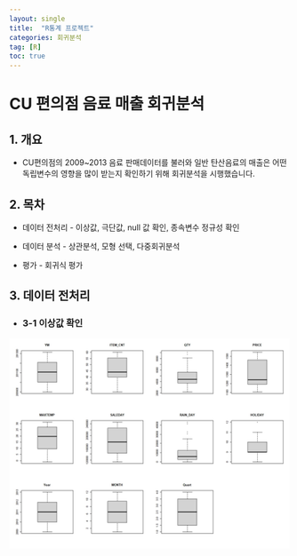 ```yaml
---
layout: single
title:  "R통계 프로젝트"
categories: 회귀분석
tag: [R]
toc: true
---
```


# CU 편의점 음료 매출 회귀분석

## 1. 개요

- CU편의점의 2009~2013 음료 판매데이터를 불러와 일반 탄산음료의 매출은 어떤 독립변수의 영향을 많이 받는지 확인하기 위해 회귀분석을 시행했습니다.

## 2. 목차

- 데이터 전처리 - 이상값, 극단값, null 값 확인, 종속변수 정규성 확인

- 데이터 분석 - 상관분석, 모형 선택, 다중회귀분석

- 평가 - 회귀식 평가

## 3. 데이터 전처리

- ### 3-1 이상값 확인

![이상치확인BOXPLOT.jpeg](./_images/2023-07-19-first/db4f1ab0ccd1d67a325ae6027fdb4a3dd093f13c.jpeg)

